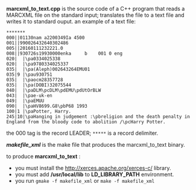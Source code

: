**marcxml_to_text.cpp** is the source code of a C++ program that reads a MARCXML file on the standard
input; translates the file to a text file and writes it to standard ouput.
an example of a text file:
```
*******
000||01130nam a2200349Ia 4500
001||990026432640302486
005||20160111232221.0
008||930726s19930000enka     b    001 0 eng  
020|  |\pa0334025338
020|  |\pa9780334025337
035|  |\pa(Aleph)002643264EMU01
035|9 |\pau930751
035|  |\paocm28357728
035|  |\pa(DOBI)32075544
040|  |\paDLM\pcDLM\pdEMU\pdUtOrBLW
043|  |\pae-uk-en
049|  |\paEMUU
090|  |\paHV8699.G8\pbP68 1993
100|1 |\paPotter, Harry.
245|10|\paHanging in judgement :\pbreligion and the death penalty in England from the bloody code to abolition /\pcHarry Potter.

``` 
the 000 tag is the record LEADER; ``` ***** ``` is a record delimiter.


***makefile_xml*** is the make file that produces the marcxml_to_text binary.

to produce **marcxml_to_text** :
- you must install the http://xerces.apache.org/xerces-c/ library. 
- you must add **/usr/local/lib** to  **LD_LIBRARY_PATH** environment.
- you run ``` gmake -f makefile_xml ``` or ``` make -f makefile_xml ```



